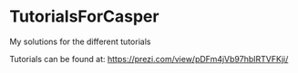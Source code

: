 # TutorialsForCasper
My solutions for the different tutorials

Tutorials can be found at: https://prezi.com/view/pDFm4jVb97hbIRTVFKji/
